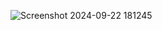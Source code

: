 ![Screenshot 2024-09-22 181245](https://github.com/user-attachments/assets/ffee6429-4460-4740-b9c7-5408aaea9320)
